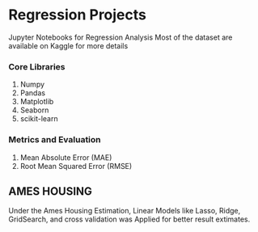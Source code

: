 # Regression Projects
Jupyter Notebooks for Regression Analysis
Most of the dataset are available on Kaggle for more details

### Core Libraries
1. Numpy
2. Pandas
3. Matplotlib
4. Seaborn
5. scikit-learn

### Metrics and Evaluation
1. Mean Absolute Error (MAE)
2. Root Mean Squared Error (RMSE)


## AMES HOUSING
Under the Ames Housing Estimation, Linear Models like Lasso, Ridge, GridSearch, and cross validation was Applied for better result extimates. 

